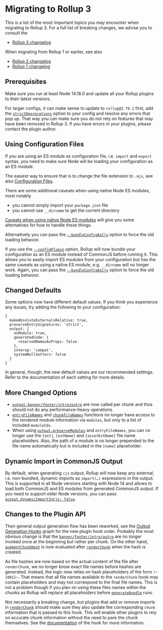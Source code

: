# Migrating to Rollup 3

This is a list of the most important topics you may encounter when migrating to Rollup 3. For a full list of breaking changes, we advise you to consult the

- [Rollup 3 changelog](https://github.com/rollup/rollup/blob/master/CHANGELOG.md#300)

When migrating from Rollup 1 or earlier, see also

- [Rollup 2 changelog](https://github.com/rollup/rollup/blob/master/CHANGELOG.md#200)
- [Rollup 1 changelog](https://github.com/rollup/rollup/blob/master/CHANGELOG.md#100)

## Prerequisites

Make sure you run at least Node 14.18.0 and update all your Rollup plugins to their latest versions.

For larger configs, it can make sense to update to `rollup@2.79.1` first, add the [`strictDeprecations`](#strictdeprecations) option to your config and resolve any errors that pop up. That way you can make sure you do not rely on features that may have been removed in Rollup 3. If you have errors in your plugins, please contact the plugin author.

## Using Configuration Files

If you are using an ES module as configuration file, i.e. `import` and `export` syntax, you need to make sure Node will be loading your configuration as an ES module.

The easiest way to ensure that is to change the file extension to `.mjs`, see also [Configuration Files](#configuration-files).

There are some additional caveats when using native Node ES modules, most notably

- you cannot simply import your `package.json` file
- you cannot use `__dirname` to get the current directory

[Caveats when using native Node ES modules](#caveats-when-using-native-node-es-modules) will give you some alternatives for how to handle these things.

Alternatively you can pass the [`--bundleConfigAsCjs`](#--bundleconfigascjs) option to force the old loading behavior.

If you use the [`--configPlugin`](#--configplugin-plugin) option, Rollup will now bundle your configuration as an ES module instead of CommonJS before running it. This allows you to easily import ES modules from your configuration but has the same caveats as using a native ES module, e.g. `__dirname` will no longer work. Again, you can pass the [`--bundleConfigAsCjs`](#--bundleconfigascjs) option to force the old loading behavior.

## Changed Defaults

Some options now have different default values. If you think you experience any issues, try adding the following to your configuration:

```
{
  makeAbsoluteExternalsRelative: true,
  preserveEntrySignatures: 'strict',
  output: {
    esModule: true,
    generatedCode: {
      reservedNamesAsProps: false
    },
    interop: 'compat',
    systemNullSetters: false
  }
}
```

In general, though, the new default values are our recommended settings. Refer to the documentation of each setting for more details.

## More Changed Options

- [`output.banner/footer`](#outputbanneroutputfooter)[`/intro/outro`](#outputintrooutputoutro) are now called per chunk and thus should not do any performance-heavy operations.
- [`entryFileNames`](#outputentryfilenames) and [`chunkFileNames`](#outputchunkfilenames) functions no longer have access to the rendered module information via `modules`, but only to a list of included `moduleIds`.
- When using [`output.preserveModules`](#outputpreservemodules) and `entryFileNames`, you can no longer use the `[ext]`, `[extName]` and `[assetExtName]` file name placeholders. Also, the path of a module is no longer prepended to the file name automatically but is included in the `[name]` placeholder.

## Dynamic Import in CommonJS Output

By default, when generating `cjs` output, Rollup will now keep any external, i.e. non-bundled, dynamic imports as `import(…)` expressions in the output. This is supported in all Node versions starting with Node 14 and allows to load both CommonJS and ES modules from generated CommonJS output. If you need to support older Node versions, you can pass [`output.dynamicImportInCjs: false`](#outputdynamicimportincjs).

## Changes to the Plugin API

Then general output generation flow has been reworked, see the [Output Generation Hooks](#output-generation-hooks) graph for the new plugin hook order. Probably the most obvious change is that the [`banner`](#banner)[`/footer`](#footer)[`/intro`](#intro)[`/outro`](#outro) are no longer invoked once at the beginning but rather per chunk. On the other hand, [`augmentChunkHash`](#augmentchunkhash) is now evaluated after [`renderChunk`](#renderchunk) when the hash is created.

As file hashes are now based on the actual content of the file after `renderChunk`, we no longer know exact file names before hashes are generated. Instead, the logic now relies on hash placeholders of the form `!~{001}~`. That means that all file names available to the `renderChunk` hook may contain placeholders and may not correspond to the final file names. This is not a problem though if you plan on using these files names within the chunks as Rollup will replace all placeholders before [`generateBundle`](#generatebundle) runs.

Not necessarily a breaking change, but plugins that add or remove imports in [`renderChunk`](#renderchunk) should make sure they also update the corresponding `chunk` information that is passed to this hook. This will enable other plugins to rely on accurate chunk information without the need to pare the chunk themselves. See the [documentation](#renderchunk) of the hook for more information.
